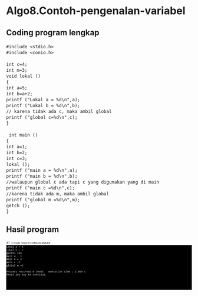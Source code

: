 # Algo8.Contoh-pengenalan-variabel

## Coding program lengkap

    #include <stdio.h>
    #include <conio.h>

    int c=4;
    int m=3;
    void lokal ()
    {
    int a=5;
    int b=a+2;
    printf ("Lokal a = %d\n",a);
    printf ("Lokal b = %d\n",b);
    // karena tidak ada c, maka ambil global
    printf ("global c=%d\n",c);
    }

     int main ()
    {
    int a=1;
    int b=2;
    int c=3;
    lokal ();
    printf ("main a = %d\n",a);
    printf ("main b = %d\n",b);
    //walaupun global c ada tapi c yang digunakan yang di main
    printf ("main c =%d\n",c);
    //karena tidak ada m, maka ambil global
    printf ("global m =%d\n",m);
    getch ();
    }


## Hasil program

![img](https://raw.githubusercontent.com/nurasiyah/Algo8.Contoh-pengenalan-variabel/master/contoh%20variabel.jpg)
